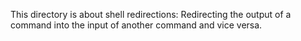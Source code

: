 This directory is about shell redirections: Redirecting the output of a command into the input of another command and vice versa.
